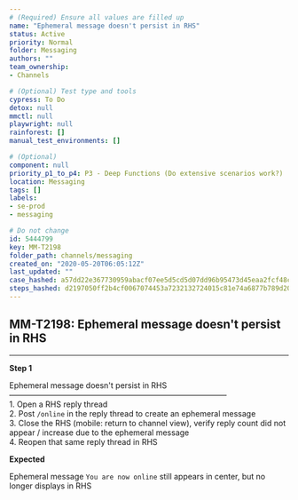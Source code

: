 ```yaml
---
# (Required) Ensure all values are filled up
name: "Ephemeral message doesn't persist in RHS"
status: Active
priority: Normal
folder: Messaging
authors: ""
team_ownership: 
- Channels

# (Optional) Test type and tools
cypress: To Do
detox: null
mmctl: null
playwright: null
rainforest: []
manual_test_environments: []

# (Optional)
component: null
priority_p1_to_p4: P3 - Deep Functions (Do extensive scenarios work?)
location: Messaging
tags: []
labels: 
- se-prod
- messaging

# Do not change
id: 5444799
key: MM-T2198
folder_path: channels/messaging
created_on: "2020-05-20T06:05:12Z"
last_updated: ""
case_hashed: a57dd22e367730959abacf07ee5d5cd5d07dd96b95473d45eaa2fcf48c51f86999b1846902d080e73761b3dbc7324d37
steps_hashed: d2197050ff2b4cf0067074453a7232132724015c81e74a6877b789d20329aeb66d391cfbe30ef5f537717f542fca667c
---
```


## MM-T2198: Ephemeral message doesn't persist in RHS

---

**Step 1**

Ephemeral message doesn't persist in RHS\
————————————————————————————\
1\. Open a RHS reply thread\
2\. Post `/online` in the reply thread to create an ephemeral message\
3\. Close the RHS (mobile: return to channel view), verify reply count did not appear / increase due to the ephemeral message\
4\. Reopen that same reply thread in RHS

**Expected**

Ephemeral message `You are now online` still appears in center, but no longer displays in RHS
